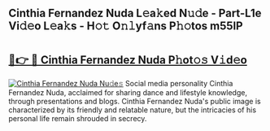 ## Cinthia Fernandez Nuda L𝚎a𝚔ed N𝚞𝚍e - Part-L1e Vi𝚍𝚎o L𝚎a𝚔s - H𝚘𝚝 O𝚗𝚕yf𝚊ns P𝚑𝚘tos m55lP

# <h2><a href="http://kf5kb8x.oniu.top/?m=Cinthia+Fernandez+Nuda">🔗👉 🔴 Cinthia Fernandez Nuda P𝚑ot𝚘𝚜 V𝚒d𝚎o</a></h2>

[![Cinthia Fernandez Nuda Nu𝚍e𝚜](https://i.imgur.com/0qMVB7G.gif)](http://kf5kb8x.oniu.top/?m=Cinthia+Fernandez+Nuda)
Social media personality Cinthia Fernandez Nuda, acclaimed for sharing dance and lifestyle knowledge, through presentations and blogs. Cinthia Fernandez Nuda's public image is characterized by its friendly and relatable nature, but the intricacies of his personal life remain shrouded in secrecy.  
